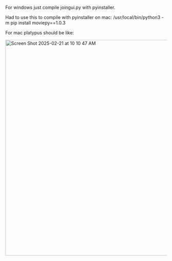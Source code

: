 For windows just compile joingui.py with pyinstaller.

Had to use this to compile with pyinstaller on mac:
/usr/local/bin/python3 -m pip install moviepy==1.0.3

For mac platypus should be like:

<img width="673" alt="Screen Shot 2025-02-21 at 10 10 47 AM" src="https://github.com/user-attachments/assets/4cc4f4f8-8d26-4908-87cf-3627b4c15164" />
